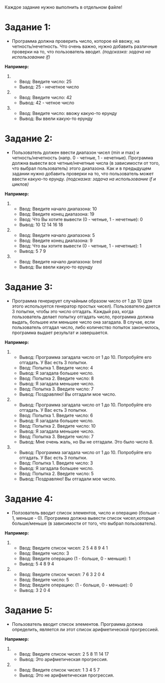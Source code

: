 Каждое задание нужно выполнить в отдельном файле!

# Задание 1:
  - Программа должна проверить число, которое ей ввожу, на четность/нечетность. Что очень важно,
    нужно добавить различные проверки на то, что пользователь вводит. *(подсказка: задача на использование if)*
  
  **Например:**
  
  1. - Ввод: Введите число: 25
     - Вывод: 25 - нечетное число
  
  2. - Ввод: Введите число: 42
     - Вывод: 42 - четное число
     
  3. - Ввод: Введите число: ввожу какую-то ерунду
     - Вывод: Вы ввели какую-то ерунду
     
     
# Задание 2:
  - Пользователь должен ввести диапазон чисел (min и max) и четность/нечетность (напр. 0 - четные, 1 - нечетные). 
    Программа должна вывести все четные/нечетные числа (в зависимости от того, что выбрал пользователь) этого диапазона.
    Как и в предыдущем задании нужно добавить проверки на то, что пользователь может ввести какую-то ерунду.
    *(подсказка: задача на использование if и циклов)*
    
  **Например:**
  
  1. - Ввод: Введите начало диапазона: 10
     - Ввод: Введите конец диапазона: 19
     - Ввод: Что Вы хотите вывести (0 - четные, 1 - нечетные): 0
     - Вывод: 10 12 14 16 18
     
  2. - Ввод: Введите начало диапазона: 5
     - Ввод: Введите конец диапазона: 9
     - Ввод: Что вы хотите вывести (0 - четные, 1 - нечетные): 1
     - Вывод: 5 7 9
     
  3. - Ввод: Введите начало диапазона: bred
     - Вывод: Вы ввели какую-то ерунду

# Задание 3:
  - Программа генерирует случайным образом число от 1 до 10 (для этого используется генератор простых чисел). Пользователю
    дается 3 попытки, чтобы это число отгадать. Каждый раз, когда пользователь делает попытку отгадать число, программа должна
    выдать, большее или меньшее число она загадала. В случае, если пользователь отгадал число, либо количество попыток закончилось,
    программа выдает результат и завершается.
    
  **Например:**
  
  1. - Вывод: Программа загадала число от 1 до 10. Попробуйте его отгадать. У Вас есть 3 попытки.
     - Ввод:  Попытка 1. Введите число: 4
     - Вывод: Я загадала большее число.
     - Ввод:  Попытка 2. Введите число: 8
     - Вывод: Я загадала меньшее число.
     - Ввод:  Попытка 3. Введите число: 7
     - Вывод: Поздравляю! Вы отгадали мое число.
  
  2. - Вывод: Программа загадала число от 1 до 10. Попробуйте его отгадать. У Вас есть 3 попытки.
     - Ввод:  Попытка 1. Введите число: 6
     - Вывод: Я загадала большее число.
     - Ввод:  Попытка 2. Введите число: 10
     - Вывод: Я загадала меньшее число.
     - Ввод:  Попытка 3. Введите число: 7
     - Вывод: Мне очень жаль, но Вы не отгадали. Это было число 8.

  3. - Вывод: Программа загадала число от 1 до 10. Попробуйте его отгадать. У Вас есть 3 попытки.
     - Ввод:  Попытка 1. Введите число: 3
     - Вывод: Я загадала большее число.
     - Ввод:  Попытка 2. Введите число: 5
     - Вывод: Поздравляю! Вы отгадали мое число.

# Задание 4:
  - Ползователь вводит список элементов, число и операцию (больше - 1, меньше - 0). Программа должна вывести список чисел,которые
    больше/меньше (в зависимости от того, что выбрал пользователь).
    
  **Например:**
  
  1. - Ввод: Введите список чисел: 2 5 4 8 9 4 1
     - Ввод: Введите число: 3
     - Ввод: Введите операцию (1 - больше, 0 - меньше): 1
     - Вывод: 5 4 8 9 4
  
  2. - Ввод: Введите список чисел: 7 6 3 2 0 4
     - Ввод: Введите число: 5
     - Ввод: Введите операцию: (1 - больше, 0 - меньше): 0
     - Вывод: 3 2 0 4

# Задание 5:
  - Пользователь вводит список элементов. Программа должна определить, является ли этот список арифметической прогрессией.
  
  **Например:**
  
  1. - Ввод: Введите список чисел: 2 5 8 11 14 17
     - Вывод: Это арифметическая прогрессия.
  
  2. - Ввод: Введите список чисел: 1 3 4 5 7
     - Вывод: Это не арифметическая прогрессия.
